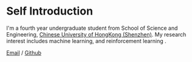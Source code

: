 Self Introduction
======
I'm a fourth year undergraduate student from School of Science and Engineering, [Chinese University of HongKong (Shenzhen)](https://www.cuhk.edu.cn/). My research interest includes machine learning, and reinforcement learning .

[Email](120090302@link.cuhk.edu.cn) / [Github](https://github.com/Su-823)

                        
